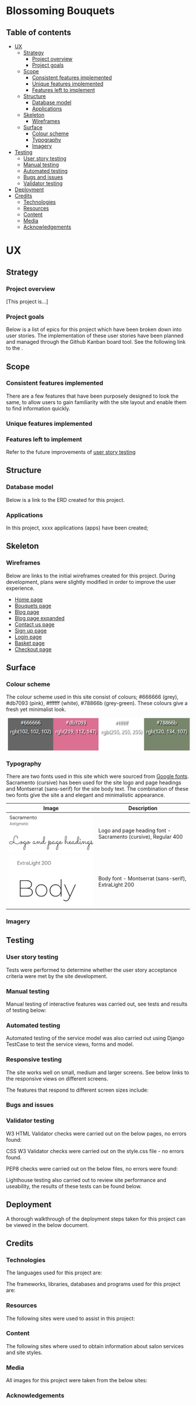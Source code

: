 # Blossoming Bouquets

## Table of contents
* [UX](#ux)
    * [Strategy](#strategy)
        * [Project overview](#project-overview)
        * [Project goals](#project-goals)
    * [Scope](#scope)
        * [Consistent features implemented](#consistent-features-implemented)
        * [Unique features implemented](#unique-features-implemented)
        * [Features left to implement](#features-left-to-implement)
    * [Structure](#structure)
        * [Database model](#database-model)
        * [Applications](#applications)
    * [Skeleton](#skeleton)
        * [Wireframes](#wireframes)
    * [Surface](#surface)
        * [Colour scheme](#colour-scheme)
        * [Typography](#typography)
        * [Imagery](#imagery)
* [Testing](#testing)
    * [User story testing](#user-story-testing)
    * [Manual testing](#manual-testing)
    * [Automated testing](#automated-testing)
    * [Bugs and issues](#bugs-and-issues)
    * [Validator testing](#validator-testing)
* [Deployment](#deployment)
* [Credits](#credits)
    * [Technologies](#technologies)
    * [Resources](#resources)
    * [Content](#content)
    * [Media](#media)
    * [Acknowledgements](#acknowledgements)

# UX

## Strategy

### Project overview

[This project is...]

### Project goals

Below is a list of epics for this project which have been broken down into user stories. The implementation of these user stories have been planned and managed through the Github Kanban board tool. See the following link to the []().

## Scope

### Consistent features implemented

There are a few features that have been purposely designed to look the same, to allow users to gain familiarity with the site layout and enable them to find information quickly. 

### Unique features implemented

### Features left to implement

Refer to the future improvements of [user story testing](#user-story-testing)

## Structure 

### Database model

Below is a link to the ERD created for this project.

### Applications

In this project, xxxx applications (apps) have been created; 

## Skeleton

### Wireframes

Below are links to the initial wireframes created for this project. During development, plans were slightly modified in order to improve the user experience. 

* [Home page](readme_documents/wireframes/home-page-wireframe.png)
* [Bouquets page](readme_documents/wireframes/bouquets-page-wireframe.png)
* [Blog page](readme_documents/wireframes/blog-page-wireframe.png)
* [Blog page expanded](readme_documents/wireframes/blog-expanded-page-wireframe.png)
* [Contact us page](readme_documents/wireframes/contact-us-page-wireframe.png)
* [Sign up page](readme_documents/wireframes/signup-page-wireframe.png)
* [Login page](readme_documents/wireframes/login-page-wireframe.png)
* [Basket page](readme_documents/wireframes/basket-page-wireframe.png)
* [Checkout page](readme_documents/wireframes/checkout-page-wireframe.png)

## Surface

### Colour scheme 

The colour scheme used in this site consist of colours; #666666 (grey), #db7093 (pink), #ffffff (white), #78866b (grey-green). These colours give a fresh yet minimalist look. 

![Colour scheme](readme_documents/colour-scheme/colour-scheme.png)

### Typography 

There are two fonts used in this site which were sourced from [Google fonts](https://fonts.google.com/). Sacramento (cursive) has been used for the site logo and page headings and Montserrat (sans-serif) for the site body text. The combination of these two fonts give the site a and elegant and minimalistic appearance.

| Image | Description |
| --- | --- |
| ![logo and page heading font](readme_documents/typography/logo-heading-font.png) | Logo and page heading font - Sacramento (cursive), Regular 400 |
| ![body font](readme_documents/typography/body-text.png) | Body font - Montserrat (sans-serif), ExtraLight 200 |

### Imagery

## Testing 

### User story testing 

Tests were performed to determine whether the user story acceptance criteria were met by the site development. 

### Manual testing 

Manual testing of interactive features was carried out, see tests and results of testing below:

### Automated testing 

Automated testing of the service model was also carried out using Django TestCase to test the service views, forms and model. 

### Responsive testing

The site works well on small, medium and larger screens. See below links to the responsive views on different screens. 

The features that respond to different screen sizes include:

### Bugs and issues

### Validator testing

W3 HTML Validator checks were carried out on the below pages, no errors found:

CSS W3 Validator checks were carried out on the style.css file - no errors found.

PEP8 checks were carried out on the below files, no errors were found:

Lighthouse testing also carried out to review site performance and useability, the results of these tests can be found below.

## Deployment 

A thorough walkthrough of the deployment steps taken for this project can be viewed in the below document. 

## Credits

### Technologies 

The languages used for this project are: 

The frameworks, libraries, databases and programs used for this project are:

### Resources

The following sites were used to assist in this project:

### Content

The following sites where used to obtain information about salon services and site styles.

### Media 

All images for this project were taken from the below sites:

### Acknowledgements
